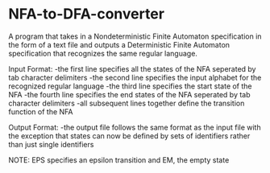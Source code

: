 # NFA-to-DFA-converter
A program that takes in a Nondeterministic Finite Automaton specification in the form of a text file and outputs a Deterministic Finite Automaton specification that recognizes the same regular language.

Input Format:
  -the first line specifies all the states of the NFA seperated by tab character delimiters
  -the second line specifies the input alphabet for the recognized regular language
  -the third line specifies the start state of the NFA
  -the fourth line specifies the end states of the NFA seperated by tab character delimiters
  -all subsequent lines together define the transition function of the NFA
  
Output Format:
  -the output file follows the same format as the input file with the exception that states can now be defined by sets of identifiers rather than just single identifiers
 
 NOTE: EPS specifies an epsilon transition and EM, the empty state
